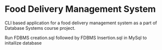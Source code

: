 # Food Delivery Management System
CLI based application for a food delivery management system as a part of Database Systems course project.

Run FDBMS creation.sql followed by FDBMS Insertion.sql in MySql to initailize database
